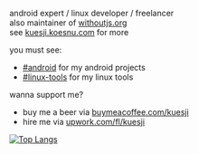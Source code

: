 android expert / linux developer / freelancer </br>
also maintainer of [withoutjs.org](https://withoutjs.org) </br>
see [kuesji.koesnu.com](https://kuesji.koesnu.com) for more

you must see:
- [#android](https://github.com/kuesji/kuesji/blob/master/android.md) for my android projects
- [#linux-tools](https://github.com/kuesji/kuesji/blob/master/linux-tools.md) for my linux tools

wanna support me?
- buy me a beer via [buymeacoffee.com/kuesji](https://buymeabeer.com/kuesji)
- hire me via [upwork.com/fl/kuesji](https://www.upwork.com/fl/kuesji)

[![Top Langs](https://github-readme-stats.vercel.app/api/top-langs/?username=kuesji&layout=compact)](https://github.com/kuesji/github-readme-stats)
